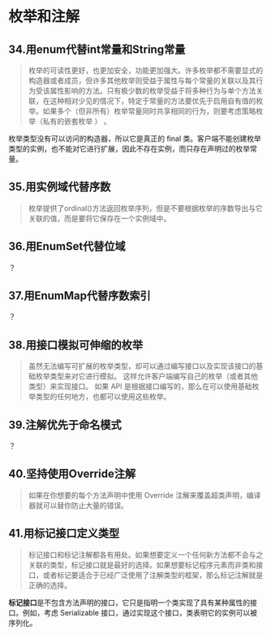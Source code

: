 # 枚举和注解

## 34.用enum代替int常量和String常量

> 枚举的可读性更好，也更加安全，功能更加强大。许多枚举都不需要显式的构造器或者成员，但许多其他枚举则受益于属性与每个常量的关联以及其行为受该属性影响的方法。只有极少数的枚举受益于将多种行为与单个方法关联，在这种相对少见的情况下，特定于常量的方法要优先于启用自有值的枚举。如果多个（但非所有）枚举常量同时共享相同的行为，则要考虑策略枚举（私有的嵌套枚举 ） 。 

枚举类型没有可以访问的构造器，所以它是真正的 final 类。客户端不能创建枚举类型的实例，也不能对它进行扩展，因此不存在实例，而只存在声明过的枚举常量。 

## 35.用实例域代替序数

> 枚举提供了ordinal()方法返回枚举序列，但是不要根据枚举的序数导出与它关联的值，而是要将它保存在一个实例域中。

## 36.用EnumSet代替位域

 ？

## 37.用EnumMap代替序数索引

 ？

## 38.用接口模拟可伸缩的枚举

> 虽然无法编写可扩展的枚举类型，却可以通过编写接口以及实现该接口的基础枚举类型来对它进行模拟。 这样允许客户端编写自己的枚举（或者其他类型）来实现接口。 如果 API 是根据接口编写的，那么在可以使用基础枚举类型的任何地方，也都可以使用这些枚举。 

## 39.注解优先于命名模式

？

## 40.坚持使用Override注解

> 如果在你想要的每个方法声明中使用 Override 注解来覆盖超类声明，编译器就可以替你防止大量的错误。

## 41.用标记接口定义类型

> 标记接口和标记注解都各有用处。如果想要定义一个任何新方法都不会与之关联的类型，标记接口就是最好的选择。如果想要标记程序元素而非类和接口，或者标记要适合于已经广泛使用了注解类型的框架，那么标记注解就是正确的选择。  

**标记接口**是不包含方法声明的接口，它只是指明一个类实现了具有某种属性的接口。例如，考虑 Serializable 接口，通过实现这个接口，类表明它的实例可以被序列化。 

